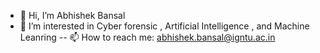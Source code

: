 - 👋 Hi, I’m Abhishek Bansal
- 👀 I’m interested in Cyber forensic , Artificial Intelligence , and Machine Leanring 
-- 📫 How to reach me: abhishek.bansal@igntu.ac.in 

<!---
abhiigntu/abhiigntu is a ✨ special ✨ repository because its `README.md` (this file) appears on your GitHub profile.
You can click the Preview link to take a look at your changes.
--->
